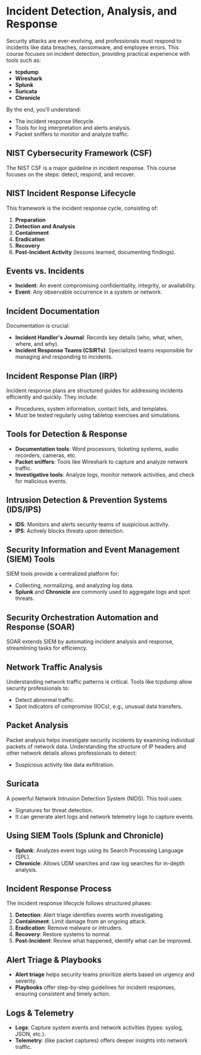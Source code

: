# Incident Detection, Analysis, and Response

Security attacks are ever-evolving, and professionals must respond to incidents like data breaches, ransomware, and employee errors. This course focuses on incident detection, providing practical experience with tools such as:
- **tcpdump**
- **Wireshark**
- **Splunk**
- **Suricata**
- **Chronicle**

By the end, you’ll understand:
- The incident response lifecycle.
- Tools for log interpretation and alerts analysis.
- Packet sniffers to monitor and analyze traffic.

## NIST Cybersecurity Framework (CSF)

The NIST CSF is a major guideline in incident response. This course focuses on the steps: detect, respond, and recover.

## NIST Incident Response Lifecycle

This framework is the incident response cycle, consisting of:
1. **Preparation**
2. **Detection and Analysis**
3. **Containment**
4. **Eradication**
5. **Recovery**
6. **Post-Incident Activity** (lessons learned, documenting findings).

## Events vs. Incidents

- **Incident**: An event compromising confidentiality, integrity, or availability.
- **Event**: Any observable occurrence in a system or network.

## Incident Documentation

Documentation is crucial:
- **Incident Handler's Journal**: Records key details (who, what, when, where, and why).
- **Incident Response Teams (CSIRTs)**: Specialized teams responsible for managing and responding to incidents.

## Incident Response Plan (IRP)

Incident response plans are structured guides for addressing incidents efficiently and quickly. They include:
- Procedures, system information, contact lists, and templates.
- Must be tested regularly using tabletop exercises and simulations.

## Tools for Detection & Response

- **Documentation tools**: Word processors, ticketing systems, audio recorders, cameras, etc.
- **Packet sniffers**: Tools like Wireshark to capture and analyze network traffic.
- **Investigative tools**: Analyze logs, monitor network activities, and check for malicious events.

## Intrusion Detection & Prevention Systems (IDS/IPS)

- **IDS**: Monitors and alerts security teams of suspicious activity.
- **IPS**: Actively blocks threats upon detection.

## Security Information and Event Management (SIEM) Tools

SIEM tools provide a centralized platform for:
- Collecting, normalizing, and analyzing log data.
- **Splunk** and **Chronicle** are commonly used to aggregate logs and spot threats.

## Security Orchestration Automation and Response (SOAR)

SOAR extends SIEM by automating incident analysis and response, streamlining tasks for efficiency.

## Network Traffic Analysis

Understanding network traffic patterns is critical. Tools like tcpdump allow security professionals to:
- Detect abnormal traffic.
- Spot indicators of compromise (IOCs), e.g., unusual data transfers.

## Packet Analysis

Packet analysis helps investigate security incidents by examining individual packets of network data. Understanding the structure of IP headers and other network details allows professionals to detect:
- Suspicious activity like data exfiltration.

## Suricata

A powerful Network Intrusion Detection System (NIDS). This tool uses:
- Signatures for threat detection.
- It can generate alert logs and network telemetry logs to capture events.

## Using SIEM Tools (Splunk and Chronicle)

- **Splunk**: Analyzes event logs using its Search Processing Language (SPL).
- **Chronicle**: Allows UDM searches and raw log searches for in-depth analysis.

## Incident Response Process

The incident response lifecycle follows structured phases:
1. **Detection**: Alert triage identifies events worth investigating.
2. **Containment**: Limit damage from an ongoing attack.
3. **Eradication**: Remove malware or intruders.
4. **Recovery**: Restore systems to normal.
5. **Post-Incident**: Review what happened, identify what can be improved.

## Alert Triage & Playbooks

- **Alert triage** helps security teams prioritize alerts based on urgency and severity.
- **Playbooks** offer step-by-step guidelines for incident responses, ensuring consistent and timely action.

## Logs & Telemetry

- **Logs**: Capture system events and network activities (types: syslog, JSON, etc.).
- **Telemetry**: (like packet captures) offers deeper insights into network traffic.
